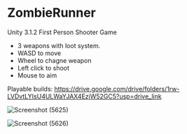 # ZombieRunner
Unity 3.1.2 First Person Shooter Game <br>
- 3 weapons with loot system. <br>
- WASD to move
- Wheel to chagne weapon
- Left click to shoot
- Mouse to aim

Playable builds: https://drive.google.com/drive/folders/1rw-LVDvtLYIsU4ULWaYJAX4EzjW52GC5?usp=drive_link

![Screenshot (5625)](https://github.com/LuisPlasencia/ZombieRunner/assets/60783486/015a4c70-0b41-499d-91a7-ea42d213d799)


![Screenshot (5626)](https://github.com/LuisPlasencia/ZombieRunner/assets/60783486/afd4ca0f-bdf6-41bd-b15f-5c82307b06f0)
